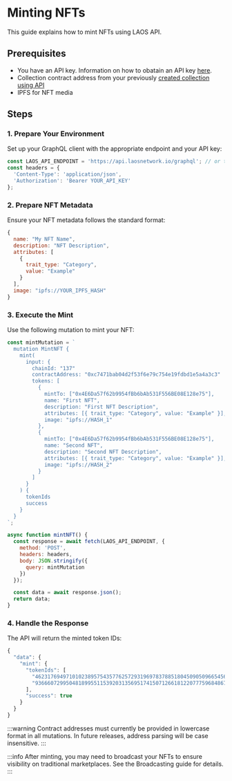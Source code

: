 # Minting NFTs

This guide explains how to mint NFTs using LAOS API.

## Prerequisites

- You have an API key. Information on how to obatain an API key [here](/api/introduction).
- Collection contract address from your previously [created collection using API](/guides/api/collection-setup.md)
- IPFS for NFT media

## Steps

### 1. Prepare Your Environment

Set up your GraphQL client with the appropriate endpoint and your API key:

```javascript
const LAOS_API_ENDPOINT = 'https://api.laosnetwork.io/graphql'; // or testnet endpoint
const headers = {
  'Content-Type': 'application/json',
  'Authorization': 'Bearer YOUR_API_KEY'
};
```

### 2. Prepare NFT Metadata

Ensure your NFT metadata follows the standard format:

```javascript
{
  name: "My NFT Name",
  description: "NFT Description",
  attributes: [
    {
      trait_type: "Category",
      value: "Example"
    }
  ],
  image: "ipfs://YOUR_IPFS_HASH"
}
```

### 3. Execute the Mint

Use the following mutation to mint your NFT:

```javascript
const mintMutation = `
  mutation MintNFT {
    mint(
      input: {
        chainId: "137"
        contractAddress: "0xc7471bab04d2f53f6e79c754e19fdbd1e5a4a3c3"
        tokens: [
          {
            mintTo: ["0x4E6Da57f62b9954fBb6bAb531F556BE08E128e75"],
            name: "First NFT",
            description: "First NFT Description",
            attributes: [{ trait_type: "Category", value: "Example" }],
            image: "ipfs://HASH_1"
          },
          {
            mintTo: ["0x4E6Da57f62b9954fBb6bAb531F556BE08E128e75"],
            name: "Second NFT",
            description: "Second NFT Description",
            attributes: [{ trait_type: "Category", value: "Example" }],
            image: "ipfs://HASH_2"
          }
        ]
      }
    ) {
      tokenIds
      success
    }
  }
`;

async function mintNFT() {
  const response = await fetch(LAOS_API_ENDPOINT, {
    method: 'POST',
    headers: headers,
    body: JSON.stringify({
      query: mintMutation
    })
  });

  const data = await response.json();
  return data;
}
```

### 4. Handle the Response

The API will return the minted token IDs:

```javascript
{
  "data": {
    "mint": {
      "tokenIds": [
        "46231769497101023895754357762572931969783788518045090509665456129453327552117",
        "93666072995048189955115392031356951741507126618122077759684867447733822539334"
      ],
      "success": true
    }
  }
}
```

:::warning
Contract addresses must currently be provided in lowercase format in all mutations. In future releases, address parsing will be case insensitive.
:::

:::info
After minting, you may need to broadcast your NFTs to ensure visibility on traditional marketplaces. See the Broadcasting guide for details.
:::